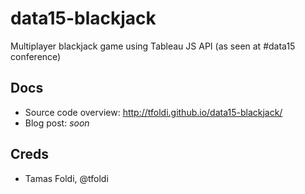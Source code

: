 # data15-blackjack

Multiplayer blackjack game using Tableau JS API (as seen at #data15 conference)

## Docs

 * Source code overview: http://tfoldi.github.io/data15-blackjack/
 * Blog post: *soon*
 
## Creds

 * Tamas Foldi, @tfoldi
